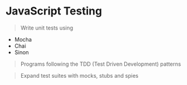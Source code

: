# JavaScript Testing

> Write unit tests using   
   * Mocha 
   * Chai 
   * Sinon
   
> Programs following the TDD (Test Driven Development) patterns

> Expand test suites with mocks, stubs and spies
